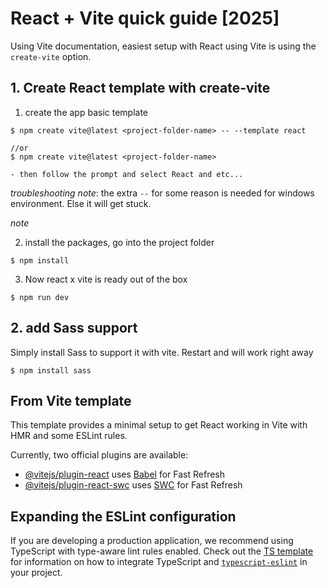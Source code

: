 # React + Vite quick guide [2025]

Using Vite documentation, easiest setup with React using Vite is using the `create-vite` option.

## 1. Create React template with create-vite

1. create the app basic template
```
$ npm create vite@latest <project-folder-name> -- --template react

//or
$ npm create vite@latest <project-folder-name>

- then follow the prompt and select React and etc...
```

*troubleshooting note*: the extra `--` for some reason is needed for windows environment. Else it will get stuck.

*note*

2. install the packages, go into the project folder
```
$ npm install
```

3. Now react x vite is ready out of the box
```
$ npm run dev
```


## 2. add Sass support

Simply install Sass to support it with vite. Restart and will work right away
```
$ npm install sass
```


## From Vite template

This template provides a minimal setup to get React working in Vite with HMR and some ESLint rules.

Currently, two official plugins are available:

- [@vitejs/plugin-react](https://github.com/vitejs/vite-plugin-react/blob/main/packages/plugin-react) uses [Babel](https://babeljs.io/) for Fast Refresh
- [@vitejs/plugin-react-swc](https://github.com/vitejs/vite-plugin-react/blob/main/packages/plugin-react-swc) uses [SWC](https://swc.rs/) for Fast Refresh

## Expanding the ESLint configuration

If you are developing a production application, we recommend using TypeScript with type-aware lint rules enabled. Check out the [TS template](https://github.com/vitejs/vite/tree/main/packages/create-vite/template-react-ts) for information on how to integrate TypeScript and [`typescript-eslint`](https://typescript-eslint.io) in your project.
